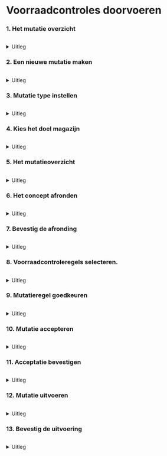 # Voorraadcontroles doorvoeren

### 1. Het mutatie overzicht

<figure><img src="../../.gitbook/assets/1 Voorraadcontrole uitvoeren.svg" alt=""><figcaption></figcaption></figure>

<details>

<summary>Uitleg</summary>

1. Ga naar de menubalk, navigeer naar "Voorraad" en druk op "Mutaties".
2. Druk op "Voorraadmutatie Maken" om een nieuwe mutatie te maken.

</details>

### 2. Een nieuwe mutatie maken

<figure><img src="../../.gitbook/assets/2 (16).svg" alt=""><figcaption></figcaption></figure>

<details>

<summary>Uitleg</summary>

3. Hier vul je de gegevens in van de nieuwe mutatie.

</details>

### 3. Mutatie type instellen

<figure><img src="../../.gitbook/assets/3 (1).svg" alt=""><figcaption></figcaption></figure>

<details>

<summary>Uitleg</summary>

4. Voer hier het mutatie type "Voorraadcontrole" in.&#x20;

</details>

### 4. Kies het doel magazijn

<figure><img src="../../.gitbook/assets/4 (17).svg" alt=""><figcaption></figcaption></figure>

<details>

<summary>Uitleg</summary>

5. Kies het magazijn welke het doel is van de voorraadcontrole, het magazijn waarop je de mutatie wilt uitvoeren.
6. Laat deze instelling op "Geen" staan, aangezien je geen voorraad wilt verplaatsen.

</details>

### 5. Het mutatieoverzicht

<figure><img src="../../.gitbook/assets/5 (3).svg" alt=""><figcaption></figcaption></figure>

<details>

<summary>Uitleg</summary>

8. Hier zie je de details van de mutatie.
9. Hier kun je de artikelen opzoeken waarvan je de hoeveelheid wilt aanpassen in het magazijn.
10. Hier zie je de status van de mutatie, op dit moment is het een "Concept".

</details>

### 6. Het concept afronden

<figure><img src="../../.gitbook/assets/6 (8).svg" alt=""><figcaption></figcaption></figure>

<details>

<summary>Uitleg</summary>

11. Nadat je alle artikelen hebt toegevoegd zie je hier de lijst met mutatieregels.
12. Druk op "Concept Afronden" om het concept af te ronden.

</details>

### 7. Bevestig de afronding

<figure><img src="../../.gitbook/assets/7 (8).svg" alt=""><figcaption></figcaption></figure>

<details>

<summary>Uitleg</summary>

13. Bevestig de afronding van de mutatie.
14. Druk op "Opslaan" om het concept op te slaan.

</details>

### 8. Voorraadcontroleregels selecteren.

<figure><img src="../../.gitbook/assets/8 (3).svg" alt=""><figcaption></figcaption></figure>

<details>

<summary>Uitleg </summary>

15. Selecteer een artikel om deze te beoordelen. Druk op "Bulk" en kies voor goedkeuren, afwijzen of verwijderen.
16. Hier zie je de huidige status van de mutatie, de mutatie is "in afwachting" van goedkeuring.

</details>

### 9. Mutatieregel goedkeuren

<figure><img src="../../.gitbook/assets/9 (10).svg" alt=""><figcaption></figcaption></figure>

<details>

<summary>Uitleg</summary>

17. Bij het goedkeuren / afwijzen van de mutatieregels kun je nog een beoordelingsomschrijving achterlaten.
18. Kies "Goedkeuren" of "Afwijzen".

</details>

### 10. Mutatie accepteren

<figure><img src="../../.gitbook/assets/10 (5).svg" alt=""><figcaption></figcaption></figure>

<details>

<summary>Uitleg</summary>

19. Hier zie je de artikelen, aan het groene vinkje achter het artikel zie je dat het artikel is goedgekeurd.
20. &#x20;Hier zie je de huidige status van de mutatie, deze is "in afwachting" van goedkeuring.
21. &#x20;Druk op "Accepteer Mutatie" om de mutatie te accepteren.

</details>

### 11. Acceptatie bevestigen

<figure><img src="../../.gitbook/assets/11 (5).svg" alt=""><figcaption></figcaption></figure>

<details>

<summary>Uitleg</summary>

22. &#x20;Hier heb je de mogelijkheid om nog een omschrijving met de acceptatie mee te geven.
23. &#x20;Druk op "Aanvaarden" om de acceptatie van de mutatie te aanvaarden.

</details>

### 12. Mutatie uitvoeren

<figure><img src="../../.gitbook/assets/12 (2).svg" alt=""><figcaption></figcaption></figure>

<details>

<summary>Uitleg</summary>

24. &#x20;Hier zie je de status van de mutatie, deze is geaccepteerd.
25. &#x20;Druk op "Mutatie uitvoeren" om de mutatie uit te voeren.

</details>

### 13. Bevestig de uitvoering

<figure><img src="../../.gitbook/assets/13.svg" alt=""><figcaption></figcaption></figure>

<details>

<summary>Uitleg</summary>

26. &#x20;Bevestig door te drukken op "Uitvoeren", hierdoor worden de wijzingen aangebracht in het magazijn.

</details>

